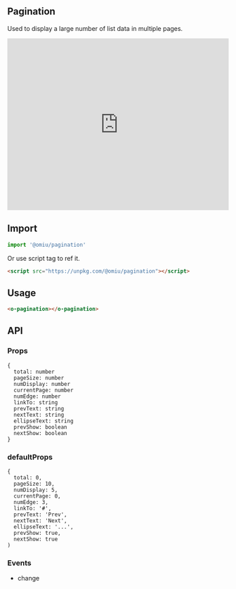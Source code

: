 ## Pagination

Used to display a large number of list data in multiple pages.

<iframe height="391" style="width: 100%;" scrolling="no" title="OMIU Pagination" src="https://codepen.io/omijs/embed/MWamyBQ?height=391&theme-id=default&default-tab=html,result" frameborder="no" allowtransparency="true" allowfullscreen="true" loading="lazy">
  See the Pen <a href='https://codepen.io/omijs/pen/MWamyBQ'>OMIU Checkbox</a> by OMI
  (<a href='https://codepen.io/omijs'>@omijs</a>) on <a href='https://codepen.io'>CodePen</a>.
</iframe>

## Import

```js
import '@omiu/pagination'
```

Or use script tag to ref it.


```html
<script src="https://unpkg.com/@omiu/pagination"></script>
```

## Usage

```html
<o-pagination></o-pagination>
```

## API

### Props

```tsx
{
  total: number
  pageSize: number
  numDisplay: number
  currentPage: number
  numEdge: number
  linkTo: string
  prevText: string
  nextText: string
  ellipseText: string
  prevShow: boolean
  nextShow: boolean
}
```

### defaultProps

```tsx
{
  total: 0,
  pageSize: 10,
  numDisplay: 5,
  currentPage: 0,
  numEdge: 3,
  linkTo: '#',
  prevText: 'Prev',
  nextText: 'Next',
  ellipseText: '...',
  prevShow: true,
  nextShow: true
)
```
### Events

* change
